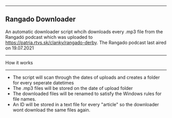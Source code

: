 -----------------------------------------------
Rangado Downloader
-----------------------------------------------

An automatic downloader script whcih downloads every .mp3 file from the Rangadó podcast which was uploaded to https://patria.rtvs.sk/clanky/rangado-derby. The Rangado podcast
last aired on 19.07.2021

-----------------------------------------------

How it works

-----------------------------------------------

- The script will scan through the dates of uploads and creates a folder for every seperate datetimes
- The .mp3 files will be stored on the date of upload folder
- The downloaded files will be renamed to satisfy the Windows rules for file names.
- An ID will be stored in a text file for every "article" so the downloader wont download the same files again.
